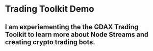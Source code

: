 # Trading Toolkit Demo
## I am experiementing the the GDAX Trading Toolkit to learn more about Node Streams and creating crypto trading bots. 